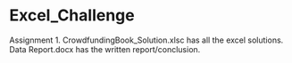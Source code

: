 # Excel_Challenge
Assignment 1.
CrowdfundingBook_Solution.xlsc has all the excel solutions.
Data Report.docx has the written report/conclusion.
